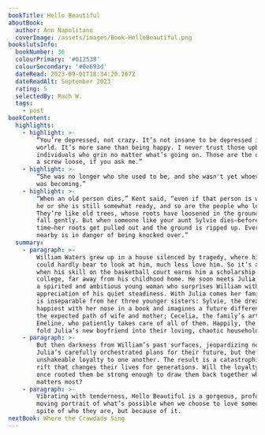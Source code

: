 ```yaml
---
bookTitle: Hello Beautiful
aboutBook:
  author: Ann Napolitano
  coverImage: /assets/images/Book-HelloBeautiful.png
bookslutsInfo:
  bookNumber: 36
  colourPrimary: '#012538'
  colourSecondary: '#0e693d'
  dateRead: 2023-09-01T18:34:20.267Z
  dateReadAlt: September 2023
  rating: 5
  selectedBy: Rach W.
  tags:
    - post
bookContent:
  highlights:
    - highlight: >-
        “You’re depressed, not crazy. It’s not insane to be depressed in this
        world. It’s more sane than being happy. I never trust those upbeat
        individuals who grin no matter what’s going on. Those are the ones with
        a screw loose, if you ask me.”
    - highlight: >-
        “She was no longer who she used to be, and she wasn't yet whoever she
        was becoming.”
    - highlight: >-
        “When an old person dies,” Kent said, “even if that person is wonderful,
        he or she is still somewhat ready, and so are the people who loved them.
        They’re like old trees, whose roots have loosened in the ground. They
        fall gently. But when someone like your aunt Sylvie dies—before her
        time—her roots get pulled out and the ground is ripped up. Everyone
        nearby is in danger of being knocked over.”
  summary:
    - paragraph: >-
        William Waters grew up in a house silenced by tragedy, where his parents
        could hardly bear to look at him, much less love him. So it’s a relief
        when his skill on the basketball court earns him a scholarship to
        college, far away from his childhood home. He soon meets Julia Padavano,
        a spirited and ambitious young woman who surprises William with her
        appreciation of his quiet steadiness. With Julia comes her family; she
        is inseparable from her three younger sisters: Sylvie, the dreamer, is
        happiest with her nose in a book and imagines a future different from
        the expected path of wife and mother; Cecelia, the family’s artist; and
        Emeline, who patiently takes care of all of them. Happily, the Padavanos
        fold Julia’s new boyfriend into their loving, chaotic household.
    - paragraph: >-
        But then darkness from William’s past surfaces, jeopardizing not only
        Julia’s carefully orchestrated plans for their future, but the sisters’
        unshakeable loyalty to one another. The result is a catastrophic family
        rift that changes their lives for generations. Will the loyalty that
        once rooted them be strong enough to draw them back together when it
        matters most?
    - paragraph: >-
        Vibrating with tenderness, Hello Beautiful is a gorgeous, profoundly
        moving portrait of what’s possible when we choose to love someone not in
        spite of who they are, but because of it.
nextBook: Where the Crawdads Sing
---
```


